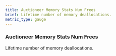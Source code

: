 ```yaml
---
title: Auctioneer Memory Stats Num Frees
brief: Lifetime number of memory deallocations.
metric_type: gauge
---
```


### Auctioneer Memory Stats Num Frees

Lifetime number of memory deallocations.